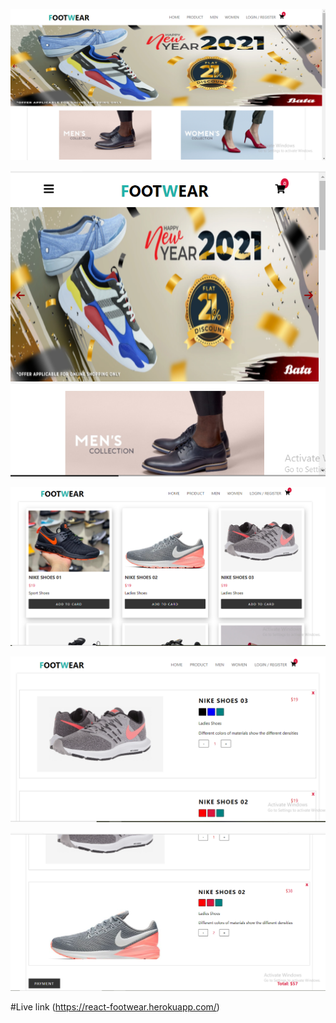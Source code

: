 
![](img/f1.PNG)

![](img/f2.PNG)

![](img/f3.PNG)

![](img/f4.PNG)

![](img/f5.PNG)

#Live link
(https://react-footwear.herokuapp.com/)
